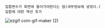 ```
집합변수가 화면에 들어가야한다는 점(세부정보에 넣었다.)
집합에 대한 액션 추가

```

![ezgif com-gif-maker (2)](https://user-images.githubusercontent.com/34879309/88498681-bf848f80-cffe-11ea-84ca-2250683ca39c.gif)

